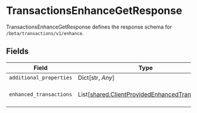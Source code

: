 # TransactionsEnhanceGetResponse

TransactionsEnhanceGetResponse defines the response schema for `/beta/transactions/v1/enhance`.


## Fields

| Field                                                                                                      | Type                                                                                                       | Required                                                                                                   | Description                                                                                                |
| ---------------------------------------------------------------------------------------------------------- | ---------------------------------------------------------------------------------------------------------- | ---------------------------------------------------------------------------------------------------------- | ---------------------------------------------------------------------------------------------------------- |
| `additional_properties`                                                                                    | Dict[str, *Any*]                                                                                           | :heavy_minus_sign:                                                                                         | N/A                                                                                                        |
| `enhanced_transactions`                                                                                    | List[[shared.ClientProvidedEnhancedTransaction](../../models/shared/clientprovidedenhancedtransaction.md)] | :heavy_check_mark:                                                                                         | An array of enhanced transactions.                                                                         |